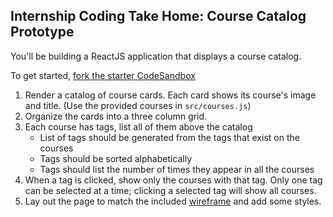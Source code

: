 ## Internship Coding Take Home: Course Catalog Prototype

You'll be building a ReactJS application that displays a course catalog.

To get started, [fork the starter CodeSandbox](https://codesandbox.io/s/z2jm6x7qq4)

1. Render a catalog of course cards. Each card shows its course's image and title. (Use the provided courses in `src/courses.js`)
2. Organize the cards into a three column grid.
3. Each course has tags, list all of them above the catalog
   - List of tags should be generated from the tags that exist on the courses
   - Tags should be sorted alphabetically
   - Tags should list the number of times they appear in all the courses
4. When a tag is clicked, show only the courses with that tag. Only one tag can be selected at a time; clicking a selected tag will show all courses.
5. Lay out the page to match the included [wireframe](https://uploads.codesandbox.io/uploads/user/db2b0038-0766-4fa4-94bb-aa29f1820b64/N2GI-wireframe.png) and add some styles.
